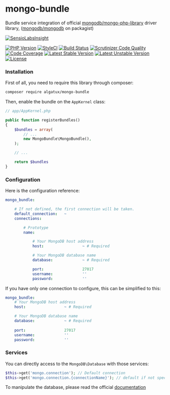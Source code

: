 # mongo-bundle

Bundle service integration of official [mongodb/mongo-php-library](https://github.com/mongodb/mongo-php-library) driver library, ([mongodb/mongodb](https://packagist.org/packages/mongodb/mongodb) on packagist)

[![SensioLabsInsight](https://insight.sensiolabs.com/projects/5467e16c-b5f3-42c4-83e1-c4e065f7b2dc/mini.png)](https://insight.sensiolabs.com/projects/5467e16c-b5f3-42c4-83e1-c4e065f7b2dc)

[![PHP Version](https://img.shields.io/badge/PHP-%3E%3D7.0-blue.svg)](https://img.shields.io/badge/PHP-%3E%3D7.0-blue.svg) [![StyleCI](https://styleci.io/repos/61825783/shield)](https://styleci.io/repos/61825783) [![Build Status](https://travis-ci.org/Algatux/mongo-bundle.svg?branch=master)](https://travis-ci.org/Algatux/mongo-bundle) [![Scrutinizer Code Quality](https://scrutinizer-ci.com/g/Algatux/mongo-bundle/badges/quality-score.png?b=master)](https://scrutinizer-ci.com/g/Algatux/mongo-bundle/?branch=master) [![Code Coverage](https://scrutinizer-ci.com/g/Algatux/mongo-bundle/badges/coverage.png?b=master)](https://scrutinizer-ci.com/g/Algatux/mongo-bundle/?branch=master)
[![Latest Stable Version](https://poser.pugx.org/algatux/mongo-bundle/v/stable)](https://packagist.org/packages/algatux/mongo-bundle) [![Latest Unstable Version](https://poser.pugx.org/algatux/mongo-bundle/v/unstable)](https://packagist.org/packages/algatux/mongo-bundle) [![License](https://poser.pugx.org/algatux/mongo-bundle/license)](https://packagist.org/packages/algatux/mongo-bundle)

### Installation

First of all, you need to require this library through composer:

```bash
composer require algatux/mongo-bundle
```

Then, enable the bundle on the `AppKernel` class:

```php
// app/AppKernel.php

public function registerBundles()
{
    $bundles = array(
        // ...
        new MongoBundle\MongoBundle(),
    );

    // ...

    return $bundles
}
```

### Configuration

Here is the configuration reference:

```yaml
mongo_bundle:

    # If not defined, the first connection will be taken.
    default_connection:   ~
    connections:

        # Prototype
        name:

            # Your MongoDB host address
            host:                 ~ # Required

            # Your MongoDB database name
            database:             ~ # Required

            port:                 27017
            username:             ''
            password:             ''
```

If you have only one connection to configure, this can be simplified to this:

```yaml
mongo_bundle:
    # Your MongoDB host address
    host:                 ~ # Required

    # Your MongoDB database name
    database:             ~ # Required
    
    port:                 27017
    username:             ''
    password:             ''
```

### Services

You can directly access to the `MongoDB\Database` with those services:

```php
$this->get('mongo.connection'); // Default connection
$this->get('mongo.connection.{connectionName}'); // default if not specified
```

To manipulate the database, please read the official [documentation](http://mongodb.github.io/mongo-php-library/classes/database/)
